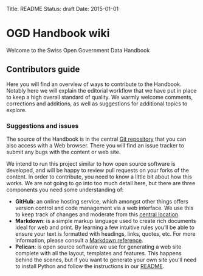 Title: README
Status: draft
Date: 2015-01-01

# OGD Handbook wiki

Welcome to the Swiss Open Government Data Handbook

## Contributors guide

Here you will find an overview of ways to contribute to the Handbook. Notably here we will explain the editorial workflow that we have put in place to keep a high overall standard of quality. We warmly welcome comments, corrections and additions, as well as suggestions for additional topics to explore.

### Suggestions and issues

The source of the Handbook is in the central [Git repository](https://github.com/opendata-swiss/ogd-handbook-wiki) that you can also access with a Web browser. There you will find an issue tracker to submit any bugs with the content or web site.

We intend to run this project similar to how open source software is developed, and will be happy to review pull requests on your forks of the content. In order to contribute, you need to know a little bit about how this works. We are not going to go into too much detail here, but there are three components you need some understanding of:

* **GitHub**: an online hosting service, which amongst other things offers version control and code management via a web interface. We use this to keep track of changes and moderate from this [central location](https://github.com/ogdch/ogd-handbook).
* **Markdown**: is a simple markup language used to create rich documents ideal for web and print. By learning a few intuitive rules you’ll be able to ensure your text is formatted with headings, links, quotes, etc. For more information, please consult a [Markdown reference](http://en.support.wordpress.com/markdown-quick-reference/).
* **Pelican**: is open source software we use for generating a web site complete with all the layout, templates and features. This happens behind the scenes, but if you want to generate your own site you'll need to install Python and follow the instructions in our [README](https://github.com/ogdch/ogd-handbook/blob/beta-nov-2015/README.md).
